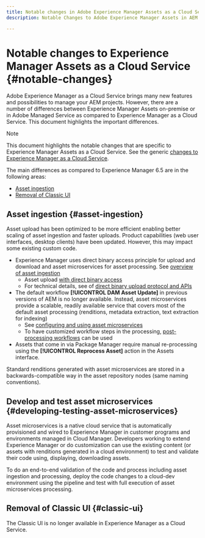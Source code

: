 ```yaml
---
title: Notable changes in Adobe Experience Manager Assets as a Cloud Service
description: Notable Changes to Adobe Experience Manager Assets in AEM Cloud Service as compared to Experience Manager 6.5

---
```


# Notable changes to Experience Manager Assets as a Cloud Service {#notable-changes}

Adobe Experience Manager as a Cloud Service brings many new features and possibilities to manage your AEM projects. However, there are a number of differences between Experience Manager Assets on-premise or in Adobe Managed Service as compared to Experience Manager as a Cloud Service. This document highlights the important differences.

>[!NOTE]
>
>This document highlights the notable changes that are specific to Experience Manager Assets as a Cloud Service. See the generic [changes to Experience Manager as a Cloud Service](/help/release-notes/aem-cloud-changes.md).

The main differences as compared to Experience Manager 6.5 are in the following areas:

* [Asset ingestion](#asset-ingestion)
* [Removal of Classic UI](#classic-ui)

## Asset ingestion {#asset-ingestion}

Asset upload has been optimized to be more efficient enabling better scaling of asset ingestion and faster uploads. Product capabilities (web user interfaces, desktop clients) have been updated. However, this may impact some existing custom code.

* Experience Manager uses direct binary access principle for upload and download and asset microservices for asset processing. See [overview of asset ingestion](/help/assets/asset-microservices-overview.md)
  * Asset upload [with direct binary access](/help/assets/asset-microservices-overview.md#asset-upload-with-direct-binary-access)
  * For technical details, see  of [direct binary upload protocol and APIs](/help/assets/developer-reference-material-apis.md#overview-binary-upload)
* The default workflow **[!UICONTROL DAM Asset Update]** in previous versions of AEM is no longer available. Instead, asset microservices provide a scalable, readily available service that covers most of the default asset processing (renditions, metadata extraction, text extraction for indexing)
  * See [configuring and using asset microservices](/help/assets/asset-microservices-configure-and-use.md)
  * To have customized workflow steps in the processing, [post-processing workflows](/help/assets/asset-microservices-configure-and-use.md#post-processing-workflows) can be used
* Assets that come in via Package Manager require manual re-processing using the **[!UICONTROL Reprocess Asset]** action in the Assets interface.

Standard renditions generated with asset microservices are stored in a backwards-compatible way in the asset repository nodes (same naming conventions).

## Develop and test asset microservices {#developing-testing-asset-microservices}

Asset microservices is a native cloud service that is automatically provisioned and wired to Experience Manager in customer programs and environments managed in Cloud Manager. Developers working to extend Experience Manager or do customization can use the existing content (or assets with renditions generated in a cloud environment) to test and validate their code using, displaying, downloading assets.

To do an end-to-end validation of the code and process including asset ingestion and processing, deploy the code changes to a cloud-dev environment using the pipeline and test with full execution of asset microservices processing.

## Removal of Classic UI {#classic-ui}

The Classic UI is no longer available in Experience Manager as a Cloud Service.
